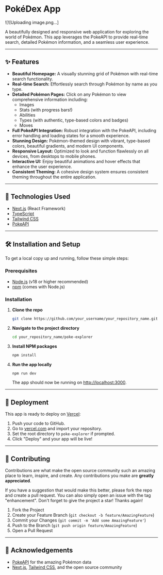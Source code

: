 # PokéDex App

![![Uploading image.png…]

A beautifully designed and responsive web application for exploring the world of Pokémon. This app leverages the PokeAPI to provide real-time search, detailed Pokémon information, and a seamless user experience.

---

## ✨ Features

- **Beautiful Homepage:** A visually stunning grid of Pokémon with real-time search functionality.
- **Real-time Search:** Effortlessly search through Pokémon by name as you type.
- **Detailed Pokémon Pages:** Click on any Pokémon to view comprehensive information including:
  - Images
  - Stats (with progress bars!)
  - Abilities
  - Types (with authentic, type-based colors and badges)
  - Moves
- **Full PokeAPI Integration:** Robust integration with the PokeAPI, including error handling and loading states for a smooth experience.
- **Stunning Design:** Pokémon-themed design with vibrant, type-based colors, beautiful gradients, and modern UI components.
- **Responsive Layout:** Optimized to look and function flawlessly on all devices, from desktops to mobile phones.
- **Interactive UI:** Enjoy beautiful animations and hover effects that enhance the user experience.
- **Consistent Theming:** A cohesive design system ensures consistent theming throughout the entire application.

---

## 🚀 Technologies Used

- [Next.js](https://nextjs.org/) (React Framework)
- [TypeScript](https://www.typescriptlang.org/)
- [Tailwind CSS](https://tailwindcss.com/)
- [PokeAPI](https://pokeapi.co/)

---

## 🛠️ Installation and Setup

To get a local copy up and running, follow these simple steps:

### Prerequisites

- [Node.js](https://nodejs.org/) (v18 or higher recommended)
- [npm](https://www.npmjs.com/) (comes with Node.js)

### Installation

1. **Clone the repo**
    ```bash
    git clone https://github.com/your_username/your_repository_name.git
    ```
2. **Navigate to the project directory**
    ```bash
    cd your_repository_name/poke-explorer
    ```
3. **Install NPM packages**
    ```bash
    npm install
    ```
4. **Run the app locally**
    ```bash
    npm run dev
    ```
    The app should now be running on [http://localhost:3000](http://localhost:3000).

---

## 🚀 Deployment

This app is ready to deploy on [Vercel](https://vercel.com/):

1. Push your code to GitHub.
2. Go to [vercel.com](https://vercel.com/) and import your repository.
3. Set the root directory to `poke-explorer` if prompted.
4. Click "Deploy" and your app will be live!

---

## 🤝 Contributing

Contributions are what make the open source community such an amazing place to learn, inspire, and create. Any contributions you make are **greatly appreciated**.

If you have a suggestion that would make this better, please fork the repo and create a pull request. You can also simply open an issue with the tag "enhancement".
Don't forget to give the project a star! Thanks again!

1. Fork the Project
2. Create your Feature Branch (`git checkout -b feature/AmazingFeature`)
3. Commit your Changes (`git commit -m 'Add some AmazingFeature'`)
4. Push to the Branch (`git push origin feature/AmazingFeature`)
5. Open a Pull Request

---

## 🙏 Acknowledgements

- [PokeAPI](https://pokeapi.co/) for the amazing Pokémon data
- [Next.js](https://nextjs.org/), [Tailwind CSS](https://tailwindcss.com/), and the open source community
